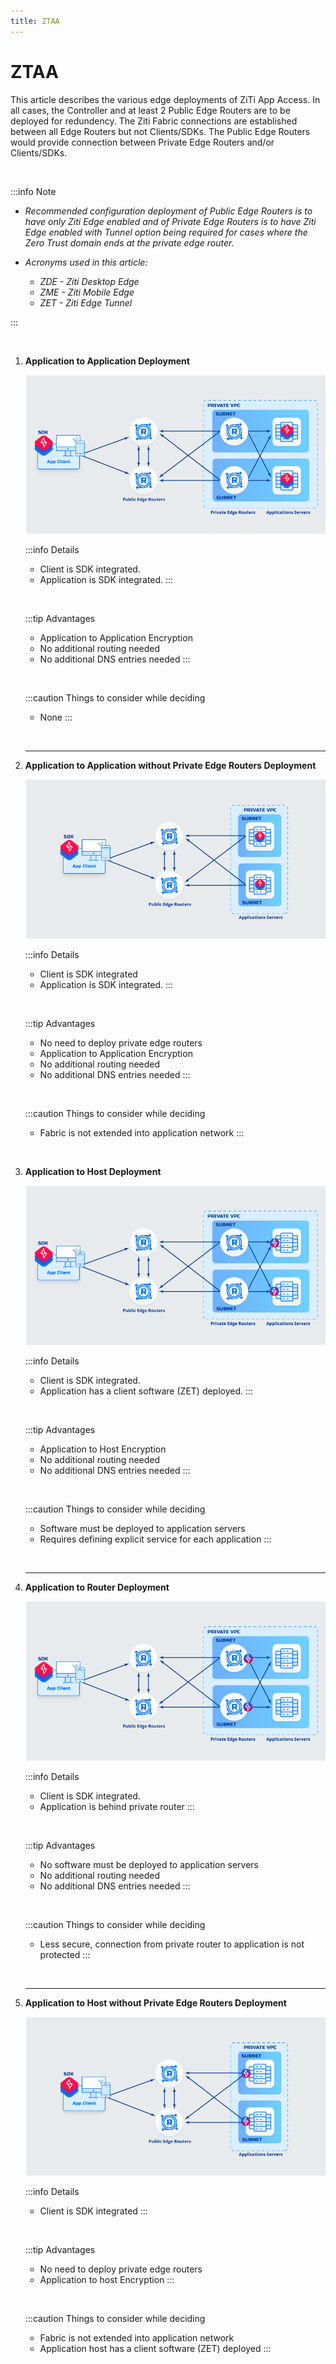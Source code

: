 ```yaml
---
title: ZTAA
---
```


# ZTAA

This article describes the various edge deployments of ZiTi App Access. In all cases, the Controller and at least 2 Public Edge Routers are to be deployed for redundency. The Ziti Fabric connections are established between all Edge Routers but not Clients/SDKs. The Public Edge Routers would provide connection between Private Edge Routers and/or Clients/SDKs.

&nbsp;

:::info Note

- *Recommended configuration deployment of Public Edge Routers is to have only Ziti Edge enabled and of Private Edge Routers is to have Ziti Edge enabled with Tunnel option being required for cases where the Zero Trust domain ends at the private edge router.*

- *Acronyms used in this article:*
    - *ZDE - Ziti Desktop Edge*
    - *ZME - Ziti Mobile Edge*
    - *ZET - Ziti Edge Tunnel*
    
:::

&nbsp;

1. **Application to Application Deployment**
    &nbsp;

    ![image](images/1.4.png)

    :::info Details
    - Client is SDK integrated.
    - Application is SDK integrated.
    :::

    &nbsp;

    :::tip Advantages
    - Application to Application Encryption 
    - No additional routing needed
    - No additional DNS entries needed
    :::

    &nbsp;

    :::caution Things to consider while deciding
    - None
    :::

    &nbsp;

    ---
1. **Application to Application without Private Edge Routers Deployment**
    &nbsp;
    
    ![image](images/2.2.png)

    :::info Details
    - Client is SDK integrated
    - Application is SDK integrated.
    :::

    &nbsp;
    
    :::tip Advantages
    - No need to deploy private edge routers
    - Application to Application Encryption 
    - No additional routing needed
    - No additional DNS entries needed
    :::

    &nbsp;
        
    :::caution Things to consider while deciding
    - Fabric is not extended into application network
    :::

    &nbsp;

1. **Application to Host Deployment**
    &nbsp;

    ![image](images/1.3.png)

    :::info Details
    - Client is SDK integrated.
    - Application has a client software (ZET) deployed.
    :::

    &nbsp;

    :::tip Advantages
    - Application to Host Encryption 
    - No additional routing needed
    - No additional DNS entries needed
    :::

    &nbsp;

    :::caution Things to consider while deciding
    - Software must be deployed to application servers
    - Requires defining explicit service for each application
    :::

    &nbsp;

    ---    
1. **Application to Router Deployment**
    &nbsp;
    
    ![image](images/1.5.png)

    :::info Details
    - Client is SDK integrated.
    - Application is behind private router
    :::

    &nbsp;
    
    :::tip Advantages
    - No software must be deployed to application servers
    - No additional routing needed
    - No additional DNS entries needed
    :::
        
    &nbsp;

    :::caution Things to consider while deciding
    - Less secure, connection from private router to application is not protected
    :::

    &nbsp;

    ---
1. **Application to Host without Private Edge Routers Deployment**
    &nbsp;
    
    ![image](images/2.3.png)
    
    :::info Details
    - Client is SDK integrated
    :::

    &nbsp;

    :::tip Advantages
    - No need to deploy private edge routers
    - Application to host Encryption 
    :::

    &nbsp;
        
    :::caution Things to consider while deciding
    - Fabric is not extended into application network
    - Application host has a client software (ZET) deployed
    :::
